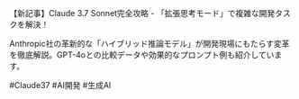 【新記事】Claude 3.7 Sonnet完全攻略 - 「拡張思考モード」で複雑な開発タスクを解決！

Anthropic社の革新的な「ハイブリッド推論モデル」が開発現場にもたらす変革を徹底解説。GPT-4oとの比較データや効果的なプロンプト例も紹介しています。

#Claude37 #AI開発 #生成AI
